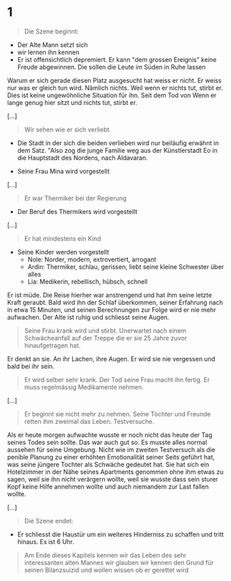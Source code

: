 # 1
> Die Szene beginnt:
* Der Alte Mann setzt sich
* wir lernen ihn kennen
* Er ist offensichtlich depremiert. Er kann "dem grossen Ereignis" keine Freude abgewinnen. Die sollen die Leute im Süden in Ruhe lassen

Warum er sich gerade diesen Platz ausgesucht hat weiss er nicht. Er weiss nur was er gleich tun wird. Nämlich nichts. Weil wenn er nichts tut, stirbt er. Dies ist keine ungewöhnliche Situation für ihn. Seit dem Tod von Wenn er lange genug hier sitzt und nichts tut, stirbt er. 

[...]

> Wir sehen wie er sich verliebt.
* Die Stadt in der sich die beiden verlieben wird nur beiläufig erwähnt in dem Satz. "Also zog die junge Familie weg aus der Künstlerstadt Eo in die Hauptstadt des Nordens, nach Aldavaran.

* Seine Frau Mina wird vorgestellt

[...]

> Er war Thermiker bei der Regierung
* Der Beruf des Thermikers wird vorgestellt

[...]

> Er hat mindestens ein Kind
* Seine Kinder werden vorgestellt
    * Nole: Norder, modern, extrovertiert, arrogant
    * Ardin: Thermiker, schlau, gerissen, liebt seine kleine Schwester über alles
    * Lia: Medikerin, rebellisch, hübsch, schnell

Er ist müde. Die Reise hierher war anstrengend und hat ihm seine letzte Kraft geraubt. Bald wird ihn der Schlaf überkommen, seiner Erfahrung nach in etwa 15 Minuten, und seinen Berechnungen zur Folge wird er nie mehr aufwachen. Der Alte ist ruhig und schliesst seine Augen.

> Seine Frau krank wird und stirbt. Unerwartet nach einem Schwächeanfall auf der Treppe die er sie 25 Jahre zuvor hinaufgetragen hat.

Er denkt an sie. An ihr Lachen, ihre Augen. Er wird sie nie vergessen und bald bei ihr sein.

> Er wird selber sehr krank. Der Tod seine Frau macht ihn fertig. Er muss regelmässig Medikamente nehmen.


[...]


> Er beginnt sie nicht mehr zu nehmen. Seine Töchter und Freunde retten ihm zweimal das Leben. Testversuche.

Als er heute morgen aufwachte wusste er noch nicht das heute der Tag seines Todes sein sollte. Das war auch gut so. Es musste alles normal aussehen für seine Umgebung. Nicht wie im zweiten Testversuch als die penible Planung zu einer erhöhten Emotionalität seiner Seits geführt hat, was seine jüngere Tochter als Schwäche gedeutet hat. Sie hat sich ein Hotelzimmer in der Nähe seines Apartments genommen ohne ihm etwas zu sagen, weil sie ihn nicht verärgern wollte, weil sie wusste dass sein sturer Kopf keine Hilfe annehmen wollte und auch niemandem zur Last fallen wollte.

[...]
> Die Szene endet:
* Er schliesst die Haustür um ein weiteres Hinderniss zu schaffen und tritt hinaus. Es ist 6 Uhr.
> Am Ende dieses Kapitels kennen wir das Leben des sehr interessanten alten Mannes wir glauben wir kennen den Grund für seinen Bilanzsuizid und wollen wissen ob er gerettet wird
